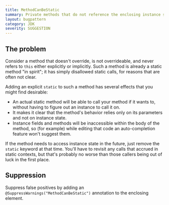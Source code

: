 ```yaml
---
title: MethodCanBeStatic
summary: Private methods that do not reference the enclosing instance should be static
layout: bugpattern
category: JDK
severity: SUGGESTION
---
```


<!--
*** AUTO-GENERATED, DO NOT MODIFY ***
To make changes, edit the @BugPattern annotation or the explanation in docs/bugpattern.
-->

## The problem
Consider a method that doesn't override, is not overrideable, and never refers
to `this` either explicitly or implicitly. Such a method is already a static
method "in spirit"; it has simply disallowed static calls, for reasons that are
often not clear.

Adding an explicit `static` to such a method has several effects that you might
find desirable:

*   An actual static method will be able to call your method if it wants to,
    without having to figure out an instance to call it on.
*   It makes it clear that the method's behavior relies only on its parameters
    and not on instance state.
*   Instance fields and methods will be inaccessible within the body of the
    method, so (for example) while editing that code an auto-completion feature
    won't suggest them.

<!-- if we extend this to include package-visible members, then the ability to
     unit-test normally is another advantage. -->

If the method needs to access instance state in the future, just remove the
`static` keyword at that time. You'll have to revisit any calls that accrued in
static contexts, but that's probably no worse than those callers being out of
luck in the first place.

## Suppression
Suppress false positives by adding an `@SuppressWarnings("MethodCanBeStatic")` annotation to the enclosing element.
